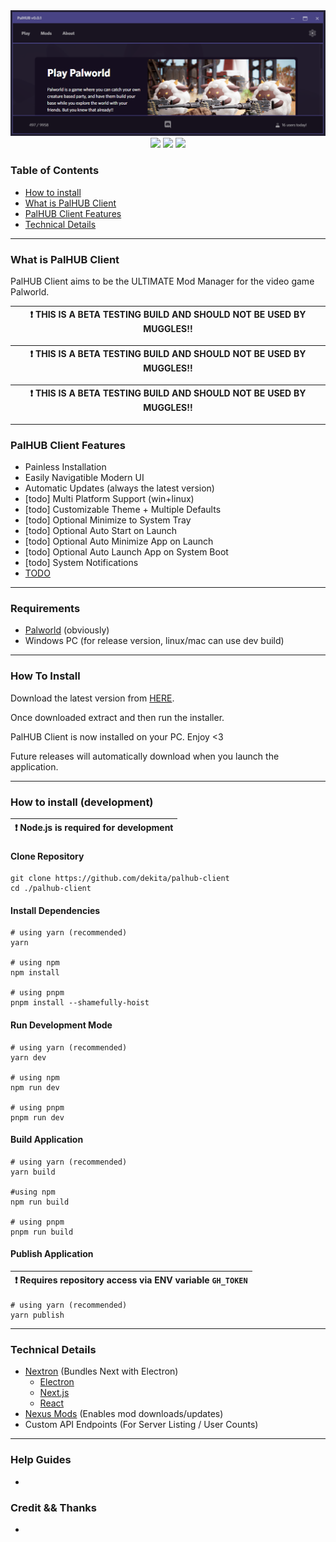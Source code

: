 <div align="center">
    <img style="max-height: 256px; width: auto;" src="resources/palhub-client-header.png" title="Main Logo" />
    <div class="row mt-3">
        <img src="https://img.shields.io/github/downloads/Dekita/palhub-client/total?style=for-the-badge&logo=github">
        <a class="mx-2" href="https://discord.gg/WyTdramBkm" target="new">
        <img src="https://img.shields.io/discord/956439276357308446?logo=discord&style=for-the-badge&logoColor=e4e4e4&label=Support%20Server"></a>
        <img src="https://img.shields.io/github/stars/Dekita/palhub-client?style=for-the-badge&logo=apache%20spark&logoColor=e4e4e4">
    </div>
</div>


### Table of Contents
- [How to install](#how-to-install) 
- [What is PalHUB Client](#what-is-palhub-client) 
- [PalHUB Client Features](#palhub-client-features) 
- [Technical Details](#technical-details)
<hr class="mt-1">


### What is PalHUB Client
PalHUB Client aims to be the ULTIMATE Mod Manager for the video game Palworld. 

| :exclamation: THIS IS A BETA TESTING BUILD AND SHOULD NOT BE USED BY MUGGLES!! |
|---|

| :exclamation: THIS IS A BETA TESTING BUILD AND SHOULD NOT BE USED BY MUGGLES!! |
|---|

| :exclamation: THIS IS A BETA TESTING BUILD AND SHOULD NOT BE USED BY MUGGLES!! |
|---|
<hr class="mt-1">


### PalHUB Client Features
- Painless Installation
- Easily Navigatible Modern UI 
- Automatic Updates (always the latest version)
- [todo] Multi Platform Support (win+linux)
- [todo] Customizable Theme + Multiple Defaults 
- [todo] Optional Minimize to System Tray
- [todo] Optional Auto Start on Launch
- [todo] Optional Auto Minimize App on Launch
- [todo] Optional Auto Launch App on System Boot
- [todo] System Notifications
- [TODO](/TODO.md) 
<hr class="mt-1">


### Requirements
- [Palworld](https://store.steampowered.com/app/1623730/Palworld/) (obviously)
- Windows PC (for release version, linux/mac can use dev build)
<hr class="mt-1">


### How To Install
Download the latest version from [HERE](https://github.com/Dekita/palhub-client/releases). 

Once downloaded extract and then run the installer.

PalHUB Client is now installed on your PC. Enjoy <3

Future releases will automatically download when you launch the application. 
<hr class="mt-1">


### How to install (development)
| :exclamation: Node.js is required for development |
|---|

#### Clone Repository

```
git clone https://github.com/dekita/palhub-client 
cd ./palhub-client
```

#### Install Dependencies

```
# using yarn (recommended)
yarn 

# using npm
npm install

# using pnpm
pnpm install --shamefully-hoist
```

#### Run Development Mode

```
# using yarn (recommended)
yarn dev 

# using npm
npm run dev

# using pnpm
pnpm run dev
```

#### Build Application

```
# using yarn (recommended)
yarn build 

#using npm 
npm run build

# using pnpm 
pnpm run build
```

#### Publish Application
| :exclamation: Requires repository access via ENV variable `GH_TOKEN` |
|---|
```
# using yarn (recommended)
yarn publish
```
<hr class="mt-1">


### Technical Details
- [Nextron](https://github.com/saltyshiomix/nextron) (Bundles Next with Electron)
    - [Electron](https://www.electronjs.org/)
    - [Next.js](https://nextjs.org/)
    - [React](https://react.dev/)
- [Nexus Mods](https://www.nexusmods.com/) (Enables mod downloads/updates) 
- Custom API Endpoints (For Server Listing / User Counts)
<hr class="mt-1">


### Help Guides
- 


### Credit && Thanks
- 